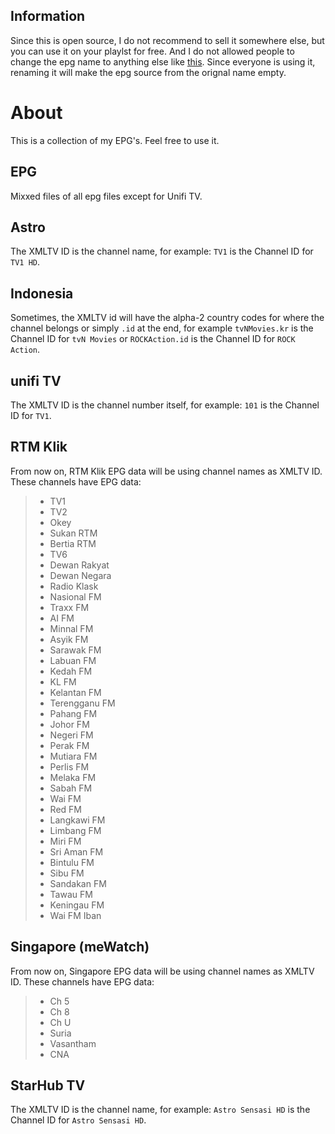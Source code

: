 ## Information
Since this is open source, I do not recommend to sell it somewhere else, but you can use it on your playlst for free.
And I do not allowed people to change the epg name to anything else like [this](https://github.com/AqFad2811/epg/pull/17). Since everyone is using it, renaming it will make the epg source from the orignal name empty.

# About
This is a collection of my EPG's. Feel free to use it.

## EPG
Mixxed files of all epg files except for Unifi TV.

## Astro
The XMLTV ID is the channel name, for example: `TV1` is the Channel ID for `TV1 HD`.

## Indonesia
Sometimes, the XMLTV id will have the alpha-2 country codes for where the channel belongs or simply `.id` at the end, for example `tvNMovies.kr` is the Channel ID for `tvN Movies` or `ROCKAction.id` is the Channel ID for `ROCK Action`.

## unifi TV
The XMLTV ID is the channel number itself, for example: `101` is the Channel ID for `TV1`.

## RTM Klik
From now on, RTM Klik EPG data will be using channel names as XMLTV ID. These channels have EPG data:
> - TV1
> - TV2
> - Okey
> - Sukan RTM
> - Bertia RTM
> - TV6
> - Dewan Rakyat
> - Dewan Negara
> - Radio Klask
> - Nasional FM
> - Traxx FM
> - AI FM
> - Minnal FM
> - Asyik FM
> - Sarawak FM
> - Labuan FM
> - Kedah FM
> - KL FM
> - Kelantan FM
> - Terengganu FM
> - Pahang FM
> - Johor FM
> - Negeri FM
> - Perak FM
> - Mutiara FM
> - Perlis FM
> - Melaka FM
> - Sabah FM
> - Wai FM
> - Red FM
> - Langkawi FM
> - Limbang FM
> - Miri FM
> - Sri Aman FM
> - Bintulu FM
> - Sibu FM
> - Sandakan FM
> - Tawau FM
> - Keningau FM
> - Wai FM Iban

## Singapore (meWatch)
From now on, Singapore EPG data will be using channel names as XMLTV ID. These channels have EPG data:
> - Ch 5
> - Ch 8
> - Ch U
> - Suria
> - Vasantham
> - CNA

## StarHub TV
The XMLTV ID is the channel name, for example: `Astro Sensasi HD` is the Channel ID for `Astro Sensasi HD`.